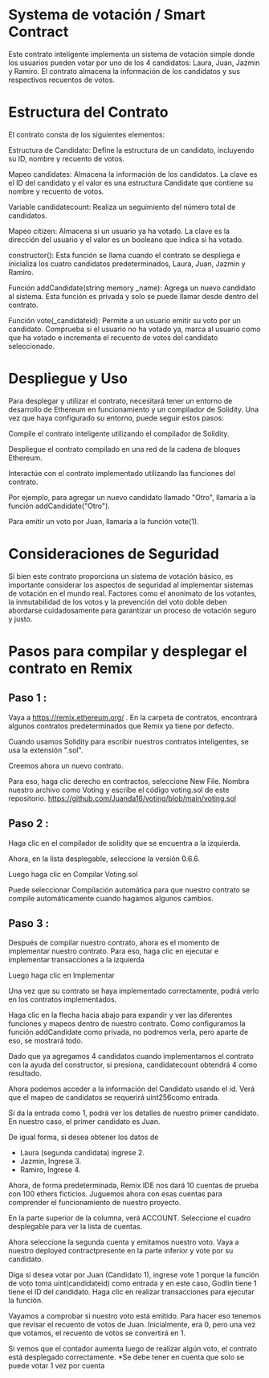 
# Systema de votación / Smart Contract
Este contrato inteligente implementa un sistema de votación simple donde los usuarios pueden votar por uno de los 4 candidatos: Laura, Juan, Jazmin y Ramiro.
El contrato almacena la información de los candidatos y sus respectivos recuentos de votos.

# Estructura del Contrato

El contrato consta de los siguientes elementos:

Estructura de Candidato: Define la estructura de un candidato, incluyendo su ID, nombre y recuento de votos.

Mapeo candidates: Almacena la información de los candidatos. La clave es el ID del candidato y el valor es una estructura Candidate que contiene su nombre y recuento de votos.

Variable candidatecount: Realiza un seguimiento del número total de candidatos.

Mapeo citizen: Almacena si un usuario ya ha votado. La clave es la dirección del usuario y el valor es un booleano que indica si ha votado.

constructor(): Esta función se llama cuando el contrato se despliega e inicializa los cuatro candidatos predeterminados, Laura, Juan, Jazmin y Ramiro.

Función addCandidate(string memory _name): Agrega un nuevo candidato al sistema. Esta función es privada y solo se puede llamar desde dentro del contrato.

Función vote(_candidateid): Permite a un usuario emitir su voto por un candidato. Comprueba si el usuario no ha votado ya, marca al usuario como que ha votado e incrementa el recuento de votos del candidato seleccionado.

# Despliegue y Uso

Para desplegar y utilizar el contrato, necesitará tener un entorno de desarrollo de Ethereum en funcionamiento y un compilador de Solidity. Una vez que haya configurado su entorno, puede seguir estos pasos:

Compile el contrato inteligente utilizando el compilador de Solidity.

Despliegue el contrato compilado en una red de la cadena de bloques Ethereum.

Interactúe con el contrato implementado utilizando las funciones del contrato.

Por ejemplo, para agregar un nuevo candidato llamado "Otro", llamaría a la función addCandidate("Otro"). 

Para emitir un voto por Juan, llamaría a la función vote(1).

# Consideraciones de Seguridad

Si bien este contrato proporciona un sistema de votación básico, es importante considerar los aspectos de seguridad al implementar sistemas de votación en el mundo real. Factores como el anonimato de los votantes, la inmutabilidad de los votos y la prevención del voto doble deben abordarse cuidadosamente para garantizar un proceso de votación seguro y justo.

# Pasos para compilar y desplegar el contrato en Remix

## Paso 1 :

Vaya a https://remix.ethereum.org/ . En la carpeta de contratos, encontrará algunos contratos predeterminados que Remix ya tiene por defecto.

Cuando usamos Solidity para escribir nuestros contratos inteligentes, se usa la extensión ".sol". 

Creemos ahora un nuevo contrato.

Para eso, haga clic derecho en contractos, seleccione New File. Nombra nuestro archivo como Voting  y escribe el código voting.sol de este repositorio.
https://github.com/Juanda16/voting/blob/main/voting.sol


## Paso 2 :

Haga clic en el compilador de solidity que se encuentra a la izquierda.

Ahora, en la lista desplegable, seleccione la versión 0.6.6.

Luego haga clic en Compilar Voting.sol

Puede seleccionar Compilación automática para que nuestro contrato se compile automáticamente cuando hagamos algunos cambios.

## Paso 3 :

Después de compilar nuestro contrato, ahora es el momento de implementar nuestro contrato. Para eso, haga clic en ejecutar e implementar transacciones a la izquierda

Luego haga clic en Implementar

Una vez que su contrato se haya implementado correctamente, podrá verlo en los contratos implementados.


Haga clic en la flecha hacia abajo para expandir y ver las diferentes funciones y mapeos dentro de nuestro contrato. Como configuramos la función addCandidate como privada, no podremos verla, pero aparte de eso, se mostrará todo.

Dado que ya agregamos 4 candidatos cuando implementamos el contrato con la ayuda del constructor, si presiona, candidatecount obtendrá 4 como resultado.

Ahora podemos acceder a la información del Candidato usando el id. Verá que el mapeo de candidatos se requerirá uint256como entrada.

Si da la entrada como 1, podrá ver los detalles de nuestro primer candidato. En nuestro caso, el primer candidato es Juan.

De igual forma, si desea obtener los datos de 
- Laura (segunda candidata) ingrese 2.
- Jazmin, Ingrese 3.
- Ramiro, Ingrese 4.

Ahora, de forma predeterminada, Remix IDE nos dará 10 cuentas de prueba con 100 ethers ficticios. Juguemos ahora con esas cuentas para comprender el funcionamiento de nuestro proyecto.

En la parte superior de la columna, verá ACCOUNT. Seleccione el cuadro desplegable para ver la lista de cuentas.

Ahora seleccione la segunda cuenta y emitamos nuestro voto. Vaya a nuestro deployed contractpresente en la parte inferior y vote por su candidato.

Diga si desea votar por Juan (Candidato 1), ingrese vote 1 porque la función de voto toma uint(candidateid) como entrada y en este caso, Godlin tiene 1 tiene el ID del candidato. Haga clic en realizar transacciones para ejecutar la función.


Vayamos a comprobar si nuestro voto está emitido. Para hacer eso tenemos que revisar el recuento de votos de Juan. Inicialmente, era 0, pero una vez que votamos, el recuento de votos se convertirá en 1.

Si vemos que el contador aumenta luego de realizar algún voto, el contrato está desplegado correctamente.
*Se debe tener en cuenta que solo se puede votar 1 vez por cuenta


